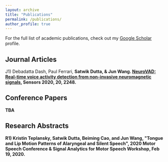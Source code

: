 ```yaml
---
layout: archive
title: "Publications"
permalink: /publications/
author_profile: true
---
```


For the full list of academic publications, check out my [Google Scholar](https://scholar.google.com/citations?user=sZkQ4Y0AAAAJ) profile.

Journal Articles
------

J1) Debadatta Dash, Paul Ferrari, <b>Satwik Dutta<b>, & Jun Wang. [NeuroVAD: Real-time voice activity detection from non-invasive neuromagnetic signals](https://doi.org/10.3390/s20082248), Sensors 2020, 20, 2248. 

Conference Papers
------

TBA


Research Abstracts
------

R1) Kristin Teplansky, <b>Satwik Dutta<b>, Beiming Cao, and Jun Wang, "Tongue and Lip Motion Patterns of Alaryngeal and Silent Speech", 2020 Motor Speech Conference & Signal Analytics for Motor Speech Workshop, Feb 19, 2020.
